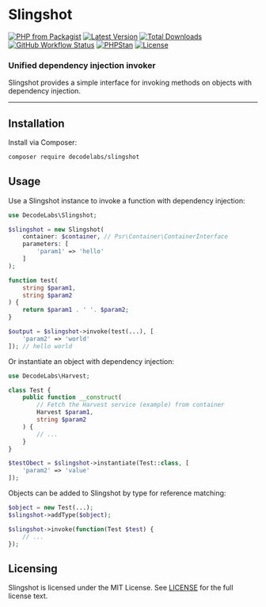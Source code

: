 # Slingshot

[![PHP from Packagist](https://img.shields.io/packagist/php-v/decodelabs/slingshot?style=flat)](https://packagist.org/packages/decodelabs/slingshot)
[![Latest Version](https://img.shields.io/packagist/v/decodelabs/slingshot.svg?style=flat)](https://packagist.org/packages/decodelabs/slingshot)
[![Total Downloads](https://img.shields.io/packagist/dt/decodelabs/slingshot.svg?style=flat)](https://packagist.org/packages/decodelabs/slingshot)
[![GitHub Workflow Status](https://img.shields.io/github/actions/workflow/status/decodelabs/slingshot/integrate.yml?branch=develop)](https://github.com/decodelabs/slingshot/actions/workflows/integrate.yml)
[![PHPStan](https://img.shields.io/badge/PHPStan-enabled-44CC11.svg?longCache=true&style=flat)](https://github.com/phpstan/phpstan)
[![License](https://img.shields.io/packagist/l/decodelabs/slingshot?style=flat)](https://packagist.org/packages/decodelabs/slingshot)

### Unified dependency injection invoker

Slingshot provides a simple interface for invoking methods on objects with dependency injection.

---

## Installation

Install via Composer:

```bash
composer require decodelabs/slingshot
```

## Usage

Use a Slingshot instance to invoke a function with dependency injection:

```php
use DecodeLabs\Slingshot;

$slingshot = new Slingshot(
    container: $container, // Psr\Container\ContainerInterface
    parameters: [
        'param1' => 'hello'
    ]
);

function test(
    string $param1,
    string $param2
) {
    return $param1 . ' '. $param2;
}

$output = $slingshot->invoke(test(...), [
    'param2' => 'world'
]); // hello world
```

Or instantiate an object with dependency injection:

```php
use DecodeLabs\Harvest;

class Test {
    public function __construct(
        // Fetch the Harvest service (example) from container
        Harvest $param1,
        string $param2
    ) {
        // ...
    }
}

$testObect = $slingshot->instantiate(Test::class, [
    'param2' => 'value'
]);
```

Objects can be added to Slingshot by type for reference matching:

```php
$object = new Test(...);
$slingshot->addType($object);

$slingshot->invoke(function(Test $test) {
    // ...
});
```

## Licensing

Slingshot is licensed under the MIT License. See [LICENSE](./LICENSE) for the full license text.
